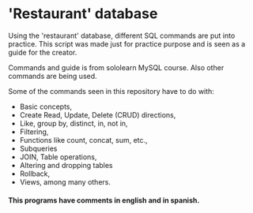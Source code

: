 # 'Restaurant' database 

Using the 'restaurant' database, different SQL commands are put into practice. 
This script was made just for practice purpose and is seen as a guide for the creator.

Commands and guide is from sololearn MySQL course. Also other commands are being used.

Some of the commands seen in this repository have to do with:

- Basic concepts, 
- Create Read, Update, Delete (CRUD) directions,
- Like, group by, distinct, in, not in,
- Filtering, 
- Functions like count, concat, sum, etc.,
- Subqueries 
- JOIN, Table operations,
- Altering and dropping tables
- Rollback,
- Views,
among many others. 

#### This programs have comments in english and in spanish. 
